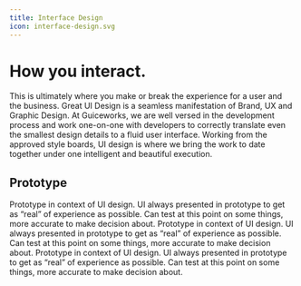 ```yaml
---
title: Interface Design
icon: interface-design.svg
---
```


# How you interact.

This is ultimately where you make or break the experience for a user and the
business. Great UI Design is a seamless manifestation of Brand, UX and Graphic
Design. At Guiceworks, we are well versed in the development process and work
one-on-one with developers to correctly translate even the smallest design
details to a fluid user interface. Working from the approved style boards, UI
design is where we bring the work to date together under one intelligent and
beautiful execution. 

## Prototype

Prototype in context of UI design. UI always presented in prototype to get as
“real” of experience as possible. Can test at this point on some things, more
accurate to make decision about. Prototype in context of UI design. UI always
presented in prototype to get as “real” of experience as possible. Can test at
this point on some things, more accurate to make decision about. Prototype in
context of UI design. UI always presented in prototype to get as “real” of
experience as possible. Can test at this point on some things, more accurate to
make decision about. 

